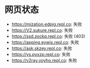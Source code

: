# 网页状态
- https://mization.edpjg.repl.co: 失败
- https://V2.sukure.repl.co: 失败
- https://ssd.zockq.repl.co: 失败 (403)
- https://apping.eywjx.repl.co: 失败
- https://ask.skzey.repl.co: 失败
- https://ys.pyxzp.repl.co: 失败
- https://v2ray.yoyho.repl.co: 失败
